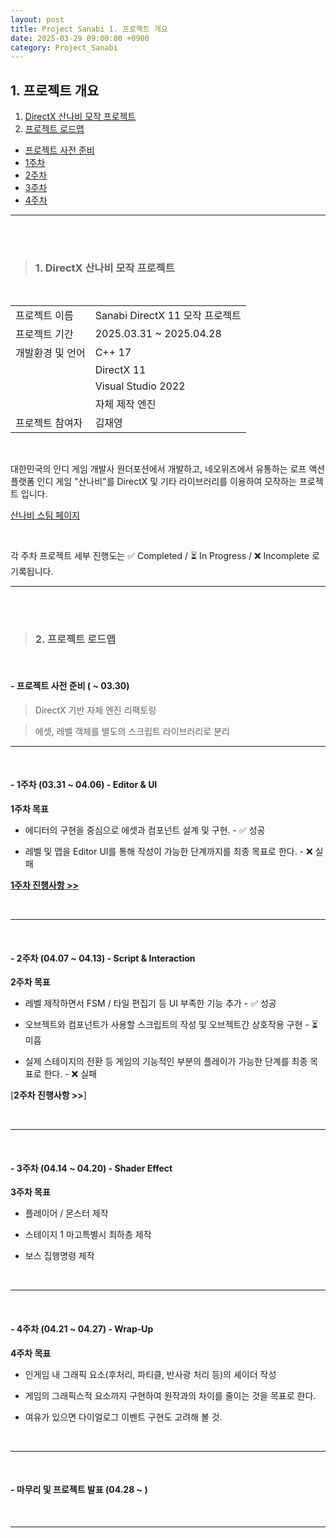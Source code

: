 ```yaml
---
layout: post
title: Project Sanabi 1. 프로젝트 개요
date: 2025-03-29 09:00:00 +0900
category: Project_Sanabi
---
```


## 1. 프로젝트 개요

1. [DirectX 산나비 모작 프로젝트](#1-directx-산나비-모작-프로젝트)
2. [프로젝트 로드맵](#2-프로젝트-로드맵)
  - [프로젝트 사전 준비](#--프로젝트-사전-준비---0330)
  - [1주차](#--1주차-0331--0406---editor--ui)
  - [2주차](#--2주차-0407--0413---script--interaction)
  - [3주차](#--3주차-0414--0420---shader-effect)
  - [4주차](#--4주차-0421--0427---wrap-up)

---

<br><br>

>### 1. DirectX 산나비 모작 프로젝트

<br>

|||
|---|---|
|프로젝트 이름|Sanabi DirectX 11 모작 프로젝트|
|프로젝트 기간|2025.03.31 ~ 2025.04.28|
|개발환경 및 언어|C++ 17|
||DirectX 11|
||Visual Studio 2022|
||자체 제작 엔진|
|프로젝트 참여자|김재영|

<br>

대한민국의 인디 게임 개발사 원더포션에서 개발하고, 네오위즈에서 유통하는 로프 액션 플랫폼 인디 게임 "산나비"를 DirectX 및 기타 라이브러리를 이용하여 모작하는 프로젝트 입니다.

[산나비 스팀 페이지](https://store.steampowered.com/app/1562700/_/)


<br>

각 주차 프로젝트 세부 진행도는 ✅ Completed / ⏳ In Progress / ❌ Incomplete 로 기록됩니다.

---

<br><br>

>### 2. 프로젝트 로드맵

<br>

#### - 프로젝트 사전 준비 ( ~ 03.30)

> DirectX 기반 자체 엔진 리팩토링

> 에셋, 레벨 객체를 별도의 스크립트 라이브러리로 분리


---

<br>

#### - 1주차 (03.31 ~ 04.06) - Editor & UI

**1주차 목표**

- 에디터의 구현을 중심으로 에셋과 컴포넌트 설계 및 구현. - ✅ 성공

- 레벨 및 맵을 Editor UI를 통해 작성이 가능한 단계까지를 최종 목표로 한다. - ❌ 실패


[**1주차 진행사항 >>**](https://dormouse0224.github.io/project_sanabi/2025/04/06/Project_Sanabi_2._1%EC%A3%BC%EC%B0%A8-%EC%A7%84%ED%96%89%EC%82%AC%ED%95%AD.html)

<br>


---

<br>

#### - 2주차 (04.07 ~ 04.13) - Script & Interaction

**2주차 목표**

- 레벨 제작하면서 FSM / 타일 편집기 등 UI 부족한 기능 추가 - ✅ 성공

- 오브젝트와 컴포넌트가 사용할 스크립트의 작성 및 오브젝트간 상호작용 구현 - ⏳ 미흡

- 실제 스테이지의 전환 등 게임의 기능적인 부분의 플레이가 가능한 단계를 최종 목표로 한다. - ❌ 실패

[**2주차 진행사항 >>**]

<br>


---

<br>

#### - 3주차 (04.14 ~ 04.20) - Shader Effect

**3주차 목표**

- 플레이어 / 몬스터 제작

- 스테이지 1 마고특별시 최하층 제작

- 보스 집행명령 제작

<br>

---

<br>

#### - 4주차 (04.21 ~ 04.27) - Wrap-Up

**4주차 목표**

- 인게임 내 그래픽 요소(후처리, 파티클, 반사광 처리 등)의 셰이더 작성

- 게임의 그래픽스적 요소까지 구현하여 원작과의 차이를 줄이는 것을 목표로 한다.

- 여유가 있으면 다이얼로그 이벤트 구현도 고려해 볼 것.



<br>

---

<br>

#### - 마무리 및 프로젝트 발표 (04.28 ~ )


<br>

---